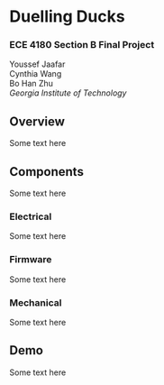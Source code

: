 # Duelling Ducks

### ECE 4180 Section B Final Project
Youssef Jaafar  
Cynthia Wang  
Bo Han Zhu  
_Georgia Institute of Technology_

## Overview
Some text here

## Components
Some text here

### Electrical
Some text here
### Firmware
Some text here
### Mechanical
Some text here

## Demo
Some text here
